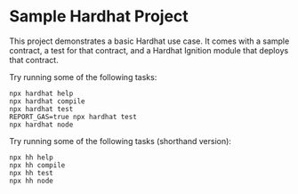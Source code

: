# Sample Hardhat Project

This project demonstrates a basic Hardhat use case. It comes with a sample contract, a test for that contract, and a Hardhat Ignition module that deploys that contract.

Try running some of the following tasks:

```shell
npx hardhat help
npx hardhat compile
npx hardhat test
REPORT_GAS=true npx hardhat test
npx hardhat node
```

Try running some of the following tasks (shorthand version):

```shell
npx hh help
npx hh compile
npx hh test
npx hh node
```
